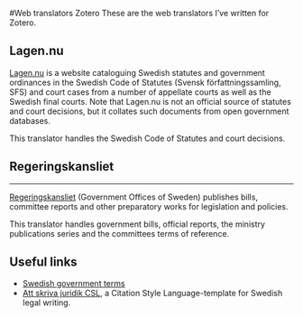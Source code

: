 #Web translators Zotero
These are the web translators I’ve written for Zotero.

## Lagen.nu
[Lagen.nu](https://lagen.nu) is a website cataloguing Swedish statutes and government ordinances in the Swedish Code of Statutes (Svensk författningssamling, SFS) and court cases from a number of appellate courts as well as the Swedish final courts. Note that Lagen.nu is not an official source of statutes and court decisions, but it collates such documents from open government databases.

This translator handles the Swedish Code of Statutes and court decisions.

## Regeringskansliet
-----------------
[Regeringskansliet](http://www.regeringen.se) (Government Offices of Sweden) publishes bills, committee reports and other preparatory works for legislation and policies.

This translator handles government bills, official reports, the ministry publications series and the committees terms of reference.

## Useful links
- [Swedish government terms](http://www.government.se/sb/d/2979)
- [Att skriva juridik CSL](https://github.com/krevad/attskrivajuridik-csl/), a Citation Style Language-template for Swedish legal writing.